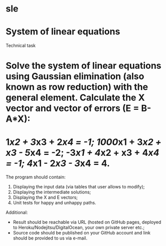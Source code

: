sle
===

System of linear equations
===

Technical task

Solve the system of linear equations using Gaussian elimination (also known as row reduction) with the general element.
Calculate the X vector and vector of errors (E = B-A*X):
=== 
1*x2 + 3*x3 + 2*x4 = -1;
1000*x1 + 3*x2 + x3 - 5*x4 = -2;
-3*x1 + 4*x2 + x3 + 4*x4 = -1;
4*x1 - 2*x3 - 3*x4 = 4.
===
 
The program should contain:
1. Displaying the input data (via tables that user allows to modify);
2. Displaying the intermediate solutions;
3. Displaying the X and E vectors;
3. Unit tests for happy and unhappy paths.
 
Additional:
- Result should be reachable via URL (hosted on GitHub pages, deployed to Heroku/Nodejitsu/DigitalOcean, your own private server etc.;
- Source code should be published on your GitHub account and link should be provided to us via e-mail.
 
